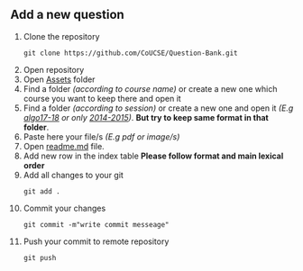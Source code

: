 ## Add a new question
1. Clone the repository
    ```
    git clone https://github.com/CoUCSE/Question-Bank.git
    ```
2. Open repository
3. Open [Assets](https://github.com/CoUCSE/Question-Bank/tree/main/Assets) folder
4. Find a folder *(according to course name)* or create a new one which course you want to keep there and open it
5. Find a folder *(according to session)* or create a new one and open it *(E.g [algo17-18](https://github.com/CoUCSE/Question-Bank/tree/main/Assets/Algorithm_Analysis_and_Design/algo17-18) or only [2014-2015](https://github.com/CoUCSE/Question-Bank/tree/main/Assets/Accounting/2014-2015))*. **But try to keep same format in that folder**.
6. Paste here your file/s *(E.g pdf or image/s)*
7. Open [readme.md](https://github.com/CoUCSE/Question-Bank/blob/main/README.md) file.
8. Add new row in the index table **Please follow format and main lexical order**
9. Add all changes to your git 
    ```
    git add .
    ```
10. Commit your changes
    ```
    git commit -m"write commit messeage"
    ```
11. Push your commit to remote repository
    ```
    git push
    ```